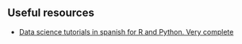 ## Useful resources
- [Data science tutorials in spanish for R and Python. Very complete](https://www.cienciadedatos.net/)

